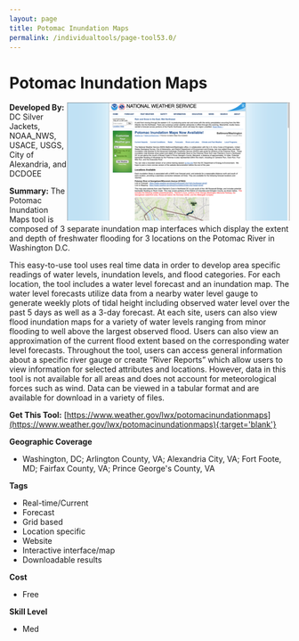 ```yaml
---
layout: page
title: Potomac Inundation Maps
permalink: /individualtools/page-tool53.0/
---
```

# Potomac Inundation Maps

<img src="/images/scaled_250_400/TOOLID_53.0_ScreenCapture-1.png" style="max-height:250px;max-width:400;" align="right"/>

**Developed By:** DC Silver Jackets, NOAA_NWS, USACE, USGS, City of Alexandria, and DCDOEE

**Summary:** The Potomac Inundation Maps tool is composed of 3 separate inundation map interfaces which display the extent and depth of freshwater flooding for 3 locations on the Potomac River in Washington D.C. 

This easy-to-use tool uses real time data in order to develop area specific readings of water levels, inundation levels, and flood categories. For each location, the tool includes a water level forecast and an inundation map. The water level forecasts utilize data from a nearby water level gauge to generate weekly plots of tidal height including observed water level over the past 5 days as well as a 3-day forecast. At each site, users can also view flood inundation maps for a variety of water levels ranging from minor flooding to well above the largest observed flood. Users can also view an approximation of the current flood extent based on the corresponding water level forecasts. Throughout the tool, users can access general information about a specific river gauge or create “River Reports” which allow users to view information for selected attributes and locations. However, data in this tool is not available for all areas and does not account for meteorological forces such as wind. Data can be viewed in a tabular format and are available for download in a variety of files.  

**Get This Tool:** [https://www.weather.gov/lwx/potomacinundationmaps](https://www.weather.gov/lwx/potomacinundationmaps){:target='blank'}

**Geographic Coverage**

* Washington, DC; Arlington County, VA; Alexandria City, VA; Fort Foote, MD; Fairfax County, VA; Prince George's County, VA

**Tags**

*  Real-time/Current
*  Forecast
*  Grid based
*  Location specific
*  Website
*  Interactive interface/map
*  Downloadable results

**Cost**

* Free

**Skill Level**

* Med

